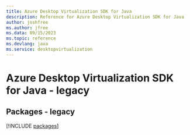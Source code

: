 ```yaml
---
title: Azure Desktop Virtualization SDK for Java
description: Reference for Azure Desktop Virtualization SDK for Java
author: joshfree
ms.author: jfree
ms.data: 09/15/2023
ms.topic: reference
ms.devlang: java
ms.service: desktopvirtualization
---
```

# Azure Desktop Virtualization SDK for Java - legacy
## Packages - legacy
[!INCLUDE [packages](desktop-virtualization-index.md)]
